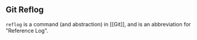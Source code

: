 ## Git Reflog
`reflog` is a command (and abstraction) in [[Git]], and is an abbreviation for "Reference Log".